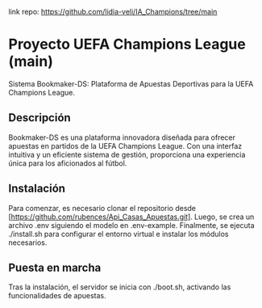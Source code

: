link repo: https://github.com/lidia-veli/IA_Champions/tree/main

# Proyecto UEFA Champions League (main)

Sistema Bookmaker-DS: Plataforma de Apuestas Deportivas para la UEFA Champions League.  

## Descripción
Bookmaker-DS es una plataforma innovadora diseñada para ofrecer apuestas en partidos de la UEFA Champions League. Con una interfaz intuitiva y un eficiente sistema de gestión, proporciona una experiencia única para los aficionados al fútbol.

## Instalación
Para comenzar, es necesario clonar el repositorio desde [https://github.com/rubences/Api_Casas_Apuestas.git]. Luego, se crea un archivo .env siguiendo el modelo en .env-example. Finalmente, se ejecuta ./install.sh para configurar el entorno virtual e instalar los módulos necesarios.

## Puesta en marcha
Tras la instalación, el servidor se inicia con ./boot.sh, activando las funcionalidades de apuestas.
